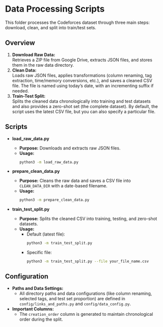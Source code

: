 # Data Processing Scripts

This folder processes the Codeforces dataset through three main steps: download, clean, and split into train/test sets.

## Overview

1. **Download Raw Data:**  
   Retrieves a ZIP file from Google Drive, extracts JSON files, and stores them in the raw data directory.
2. **Clean Data:**  
   Loads raw JSON files, applies transformations (column renaming, tag extraction, time/memory conversions, etc.), and saves a cleaned CSV file. The file is named using today’s date, with an incrementing suffix if needed.
3. **Train-Test Split:**  
   Splits the cleaned data chronologically into training and test datasets and also provides a zero-shot set (the complete dataset). By default, the script uses the latest CSV file, but you can also specify a particular file.

## Scripts

- **load_raw_data.py**

  - **Purpose:** Downloads and extracts raw JSON files.
  - **Usage:**
    ```bash
    python3 -m load_raw_data.py
    ```

- **prepare_clean_data.py**

  - **Purpose:** Cleans the raw data and saves a CSV file into `CLEAN_DATA_DIR` with a date-based filename.
  - **Usage:**
    ```bash
    python3 -m prepare_clean_data.py
    ```

- **train_test_split.py**
  - **Purpose:** Splits the cleaned CSV into training, testing, and zero-shot datasets.
  - **Usage:**
    - Default (latest file):
      ```bash
      python3 -m train_test_split.py
      ```
    - Specific file:
      ```bash
      python3 -m train_test_split.py --file your_file_name.csv
      ```

## Configuration

- **Paths and Data Settings:**
  - All directory paths and data configurations (like column renaming, selected tags, and test set proportion) are defined in `config/links_and_paths.py` and `config/data_config.py`.
- **Important Columns:**
  - The `creation_order` column is generated to maintain chronological order during the split.
